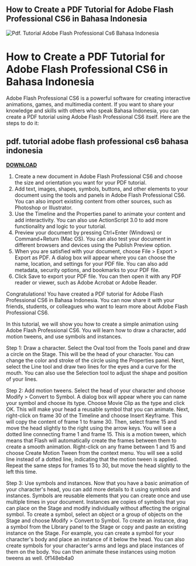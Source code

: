 ## How to Create a PDF Tutorial for Adobe Flash Professional CS6 in Bahasa Indonesia

 
![Pdf. Tutorial Adobe Flash Professional Cs6 Bahasa Indonesia](https://encrypted-tbn3.gstatic.com/images?q=tbn:ANd9GcTjRUh8LweuGSfoZotZ9jJJPdV6ogwE4M-zoWy3PwEParDNscBM9JVsBSTL)

 
# How to Create a PDF Tutorial for Adobe Flash Professional CS6 in Bahasa Indonesia
 
Adobe Flash Professional CS6 is a powerful software for creating interactive animations, games, and multimedia content. If you want to share your knowledge and skills with others who speak Bahasa Indonesia, you can create a PDF tutorial using Adobe Flash Professional CS6 itself. Here are the steps to do it:
 
## pdf. tutorial adobe flash professional cs6 bahasa indonesia


[**DOWNLOAD**](https://vercupalo.blogspot.com/?d=2tKJZ8)

 
1. Create a new document in Adobe Flash Professional CS6 and choose the size and orientation you want for your PDF tutorial.
2. Add text, images, shapes, symbols, buttons, and other elements to your document using the tools and panels in Adobe Flash Professional CS6. You can also import existing content from other sources, such as Photoshop or Illustrator.
3. Use the Timeline and the Properties panel to animate your content and add interactivity. You can also use ActionScript 3.0 to add more functionality and logic to your tutorial.
4. Preview your document by pressing Ctrl+Enter (Windows) or Command+Return (Mac OS). You can also test your document in different browsers and devices using the Publish Preview option.
5. When you are satisfied with your document, choose File > Export > Export as PDF. A dialog box will appear where you can choose the name, location, and settings for your PDF file. You can also add metadata, security options, and bookmarks to your PDF file.
6. Click Save to export your PDF file. You can then open it with any PDF reader or viewer, such as Adobe Acrobat or Adobe Reader.

Congratulations! You have created a PDF tutorial for Adobe Flash Professional CS6 in Bahasa Indonesia. You can now share it with your friends, students, or colleagues who want to learn more about Adobe Flash Professional CS6.
  
In this tutorial, we will show you how to create a simple animation using Adobe Flash Professional CS6. You will learn how to draw a character, add motion tweens, and use symbols and instances.
 
Step 1: Draw a character. Select the Oval tool from the Tools panel and draw a circle on the Stage. This will be the head of your character. You can change the color and stroke of the circle using the Properties panel. Next, select the Line tool and draw two lines for the eyes and a curve for the mouth. You can also use the Selection tool to adjust the shape and position of your lines.
 
Step 2: Add motion tweens. Select the head of your character and choose Modify > Convert to Symbol. A dialog box will appear where you can name your symbol and choose its type. Choose Movie Clip as the type and click OK. This will make your head a reusable symbol that you can animate. Next, right-click on frame 30 of the Timeline and choose Insert Keyframe. This will copy the content of frame 1 to frame 30. Then, select frame 15 and move the head slightly to the right using the arrow keys. You will see a dotted line connecting frame 1 and frame 15. This is a motion tween, which means that Flash will automatically create the frames between them to create a smooth animation. Right-click on any frame between 1 and 15 and choose Create Motion Tween from the context menu. You will see a solid line instead of a dotted line, indicating that the motion tween is applied. Repeat the same steps for frames 15 to 30, but move the head slightly to the left this time.
 
Step 3: Use symbols and instances. Now that you have a basic animation of your character's head, you can add more details to it using symbols and instances. Symbols are reusable elements that you can create once and use multiple times in your document. Instances are copies of symbols that you can place on the Stage and modify individually without affecting the original symbol. To create a symbol, select an object or a group of objects on the Stage and choose Modify > Convert to Symbol. To create an instance, drag a symbol from the Library panel to the Stage or copy and paste an existing instance on the Stage. For example, you can create a symbol for your character's body and place an instance of it below the head. You can also create symbols for your character's arms and legs and place instances of them on the body. You can then animate these instances using motion tweens as well.
 0f148eb4a0
